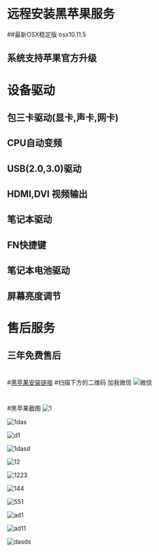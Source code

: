 # 远程安装黑苹果服务
##最新OSX稳定版 osx10.11.5
## 系统支持苹果官方升级
# 设备驱动
## 包三卡驱动(显卡,声卡,网卡)
## CPU自动变频
## USB(2.0,3.0)驱动
## HDMI,DVI 视频输出
## 笔记本驱动
## FN快捷键
## 笔记本电池驱动
## 屏幕亮度调节
# 售后服务
## 三年免费售后

#
#[黑苹果安装链接](http://a.lkjujm.com/F.bWHJY?ut_sk=1.VgFrtjzRadUDAFGGbWOeInAu_21407387_1475671154035.Copy.detail)
#扫描下方的二维码 加我微信
![微信](http://7xqnms.media1.z0.glb.clouddn.com/WechatIMG2.jpeg)
#
#黑苹果截图
![1](http://7xqnms.media1.z0.glb.clouddn.com/desktop2.png)

![1das](http://7xqnms.media1.z0.glb.clouddn.com/dash1.png)

![d1](http://7xqnms.media1.z0.glb.clouddn.com/dash2.png)

![1dasd](http://7xqnms.media1.z0.glb.clouddn.com/dash3.png)

![12](http://7xqnms.media1.z0.glb.clouddn.com/disk_orgin.png)

![1223](http://7xqnms.media1.z0.glb.clouddn.com/camera.png)

![144](http://7xqnms.media1.z0.glb.clouddn.com/alc269.png)

![551](http://7xqnms.media1.z0.glb.clouddn.com/disk.png)

![ad1](http://7xqnms.media1.z0.glb.clouddn.com/hd4000.png)

![ad11](http://7xqnms.media1.z0.glb.clouddn.com/meroy.png)

![dasds](http://7xqnms.media1.z0.glb.clouddn.com/opengl.png)




